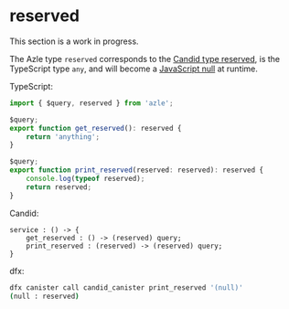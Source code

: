 # reserved

This section is a work in progress.

The Azle type `reserved` corresponds to the [Candid type reserved](https://internetcomputer.org/docs/current/references/candid-ref#type-reserved), is the TypeScript type `any`, and will become a [JavaScript null](https://developer.mozilla.org/en-US/docs/Web/JavaScript/Reference/Operators/null) at runtime.

TypeScript:

```typescript
import { $query, reserved } from 'azle';

$query;
export function get_reserved(): reserved {
    return 'anything';
}

$query;
export function print_reserved(reserved: reserved): reserved {
    console.log(typeof reserved);
    return reserved;
}
```

Candid:

```
service : () -> {
    get_reserved : () -> (reserved) query;
    print_reserved : (reserved) -> (reserved) query;
}
```

dfx:

```bash
dfx canister call candid_canister print_reserved '(null)'
(null : reserved)
```
